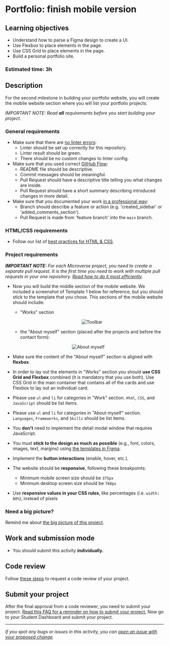 # Portfolio: finish mobile version

## Learning objectives
- Understand how to parse a Figma design to create a UI.
- Use Flexbox to place elements in the page.
- Use CSS Grid to place elements in the page.
- Build a personal portfolio site.

### Estimated time: 3h

## Description
For the second milestone in building your portfolio website, you will create the mobile website section where you will list your portfolio projects.

*IMPORTANT NOTE: Read **all** requirements before you start building your project.*

### General requirements

- Make sure that there are [no linter errors](https://github.com/microverseinc/linters-config):
    - Linter should be set up correctly for this repository.
    - Linter result should be green.
    - There should be no custom changes to linter config.
- Make sure that you used correct [GitHub Flow](https://github.com/microverseinc/curriculum-transversal-skills/blob/main/git-github/articles/github_flow.md):
    - README file should be descriptive.
    - Commit messages should be meaningful.
    - Pull Request should have a descriptive title telling you what changes are inside.
    - Pull Request should have a short summary describing introduced changes in more detail.
- Make sure that you documented your work [in a professional way](https://github.com/microverseinc/curriculum-transversal-skills/blob/main/documentation/articles/professional_repo_rules.md):
    - Branch should describe a feature or action (e.g. 'created_sidebar' or 'added_comments_section').
    - Pull Request is made from 'feature branch' into the `main` branch.

### HTML/CSS requirements

- Follow our list of [best practices for HTML & CSS](https://github.com/microverseinc/curriculum-html-css/blob/main/articles/html_css_best_practices.md).

### Project  requirements

_**IMPORTANT NOTE:** For each Microverse project, you need to create a separate pull request. It is the first time you need to work with multiple pull requests in your one repository. [Read how to do it most efficiently](https://github.com/microverseinc/curriculum-transversal-skills/blob/main/git-github/articles/multiple_pull_requests.md)._

- Now you will build the middle section of the mobile website. We included a screenshot of Template 1 below for reference, but you should stick to the template that you chose. This sections of the mobile website should include:
    -  "Works" section
      <p align="center">
       <img src="./images/m2_mobile/works-mobile.png" alt="Toolbar" />
      </p>
   - the "About myself" section (placed after the projects and before the contact form):
    <p align="center">
      <img src="./images/m1_setup/about-myself-mobile.png" alt="About myself" />
    </p>
    
      
- Make sure the content of the "About myself" section is aligned with **flexbox**.
- In order to lay out the elements in "Works" section you should **use CSS Grid and Flexbox** combined (it is mandatory that you use both). Use CSS Grid in the main container that contains all of the cards and use Flexbox to lay out an individual card.
- Please use `ul` and `li` for categories in "Work" section. `Html`, `CSS`, and `JavaScript` should be list items.
- Please use `ul` and `li` for categories in "About myself" section. `Languages`, `Frameworks`, and `Skills` should be list items.
- You **don't** need to implement the detail modal window that requires JavaScript.
- You must **stick to the design as much as possible** (e.g., font, colors, images, text, margins) using [the templates in Figma](https://www.figma.com/file/l7SqJ3ZfkAKih9sFxvWSR4/Microverse-Student-Project-1?node-id=0%3A1).
- Implement the **button interactions** (enable, hover, etc.).
- The website should be **responsive**, following these breakpoints:
    - Minimum mobile screen size should be `375px`
    - Minimum desktop screen size should be `768px`
- Use **responsive values in your CSS rules**, like percentages (i.e. `width: 80%`), instead of pixels

### Need a big picture?

Remind me about [the big picture of this project](./sneak_peek.md).

## Work and submission mode

- You should submit this activity **individually.**

## Code review

Follow [these steps](https://github.com/microverseinc/curriculum-transversal-skills/blob/main/code-review/articles/how_to_ask_for_a_code_review.md) to request a code review of your project.

## Submit your project

After the final approval from a code reviewer, you need to submit your project.
[Read this FAQ for a reminder on how to submit your project.](https://microverse.zendesk.com/hc/en-us/articles/360061344234)
Now go to your Student Dashboard and submit your project.

 

------

_If you spot any bugs or issues in this activity, you can [open an issue with your proposed change](https://github.com/microverseinc/curriculum-transversal-skills/blob/main/git-github/articles/open_issue.md)._
